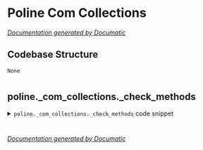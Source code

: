 # Poline Com Collections

[_Documentation generated by Documatic_](https://www.documatic.com)

<!---Documatic-section-Codebase Structure-start--->
## Codebase Structure

<!---Documatic-block-system_architecture-start--->
```mermaid
None
```
<!---Documatic-block-system_architecture-end--->

# #
<!---Documatic-section-Codebase Structure-end--->

<!---Documatic-section-poline._com_collections._check_methods-start--->
## poline._com_collections._check_methods

<!---Documatic-section-_check_methods-start--->
<!---Documatic-block-poline._com_collections._check_methods-start--->
<details>
	<summary><code>poline._com_collections._check_methods</code> code snippet</summary>

```python
def _check_methods(C, *methods):
    mro = C.__mro__
    for method in methods:
        for B in mro:
            if method in B.__dict__:
                if B.__dict__[method] is None:
                    return NotImplemented
                break
        else:
            return NotImplemented
    return True
```
</details>
<!---Documatic-block-poline._com_collections._check_methods-end--->
<!---Documatic-section-_check_methods-end--->

# #
<!---Documatic-section-poline._com_collections._check_methods-end--->

[_Documentation generated by Documatic_](https://www.documatic.com)